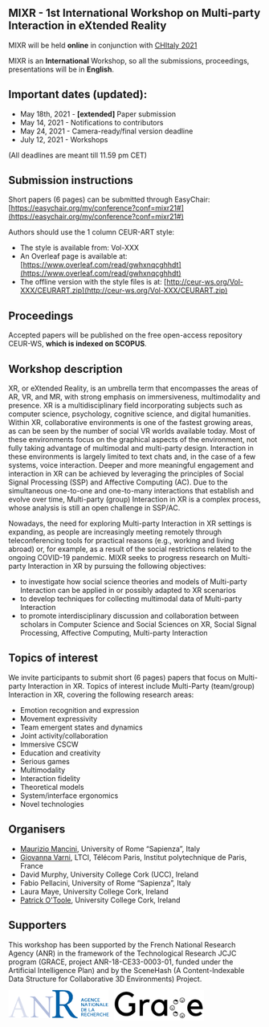 ## MIXR - 1st International Workshop on Multi-party Interaction in eXtended Reality

MIXR will be held <strong>online</strong> in conjunction with [CHItaly 2021](https://chitaly2021.inf.unibz.it/)

MIXR is an <strong>International</strong> Workshop, so all the submissions, proceedings, presentations will be in <strong>English</strong>.

## Important dates (updated):

* May 18th, 2021 - <strong>[extended]</strong> Paper submission
* May 14, 2021 - Notifications to contributors
* May 24, 2021 - Camera-ready/final version deadline
* July 12, 2021 - Workshops

(All deadlines are meant till 11.59 pm CET)

## Submission instructions

Short papers (6 pages) can be submitted through EasyChair: [https://easychair.org/my/conference?conf=mixr21#](https://easychair.org/my/conference?conf=mixr21#)

Authors should use the 1 column CEUR-ART style:
* The style is available from: Vol-XXX
* An Overleaf page is available at: [https://www.overleaf.com/read/gwhxnqcghhdt](https://www.overleaf.com/read/gwhxnqcghhdt)
* The offline version with the style files is at: [http://ceur-ws.org/Vol-XXX/CEURART.zip](http://ceur-ws.org/Vol-XXX/CEURART.zip)

## Proceedings

Accepted papers will be published on the free open-access repository CEUR-WS, **which is indexed on SCOPUS**.

## Workshop description

XR, or eXtended Reality, is an umbrella term that encompasses the areas of AR, VR, and MR, with strong emphasis on immersiveness, multimodality and presence. XR is a multidisciplinary field incorporating subjects such as computer science, psychology, cognitive science, and digital humanities. Within XR, collaborative environments is one of the fastest growing areas, as can be seen by the number of social VR worlds available today. Most of these environments focus on the graphical aspects of the environment, not fully taking advantage of multimodal and multi-party design. Interaction in these environments is largely limited to text chats and, in the case of a few systems, voice interaction.
Deeper and more meaningful engagement and interaction in XR can be achieved by leveraging the principles of Social Signal Processing (SSP) and Affective Computing (AC). Due to the simultaneous one-to-one and one-to-many interactions that establish and evolve over time, Multi-party (group) Interaction in XR is a complex process, whose analysis is still an open challenge in SSP/AC.

Nowadays, the need for exploring Multi-party Interaction in XR settings is expanding, as people are increasingly meeting remotely through teleconferencing tools for practical reasons (e.g., working and living abroad) or, for example, as a result of the social restrictions related to the ongoing COVID-19 pandemic.
MIXR seeks to progress research on Multi-party Interaction in XR by pursuing the following objectives:
- to investigate how social science theories and models of Multi-party Interaction can be applied in or possibly adapted to XR scenarios
- to develop techniques for collecting multimodal data of Multi-party Interaction
- to promote interdisciplinary discussion and collaboration between scholars in Computer Science and Social Sciences on XR, Social Signal Processing, Affective Computing, Multi-party Interaction

## Topics of interest

We invite participants to submit short (6 pages) papers that focus on Multi-party Interaction in XR. Topics of interest include Multi-Party (team/group) Interaction in XR, covering the following research areas:

* Emotion recognition and expression
* Movement expressivity
* Team emergent states and dynamics
* Joint activity/collaboration
* Immersive CSCW
* Education and creativity
* Serious games
* Multimodality
* Interaction fidelity
* Theoretical models
* System/interface ergonomics
* Novel technologies

## Organisers

* [Maurizio Mancini](mailto:m.mancini@di.uniroma1.it), University of Rome “Sapienza”, Italy
* [Giovanna Varni](mailto:giovanna.varni@telecom-paris.fr), LTCI, Télécom Paris, Institut polytechnique de Paris, France
* David Murphy, University College Cork (UCC), Ireland
* Fabio Pellacini, University of Rome “Sapienza”, Italy
* Laura Maye, University College Cork, Ireland
* [Patrick O'Toole](patrick.otoole@umail.ucc.ie), University College Cork, Ireland


## Supporters

This workshop has been supported by the French National Research Agency (ANR) in the framework of the Technological Research JCJC program (GRACE, project ANR-18-CE33-0003-01, funded under the Artificial Intelligence Plan) and by the SceneHash (A Content-Indexable Data Structure for Collaborative 3D Environments) Project.

<img src="logo-anr.png" alt="ANR" width="200" style="float: left; margin-right: 10px;"/>
<img src="LOGO_officiel_cropped.png" alt="ANR" width="180" style="float: left; margin-right: 10px;"/>

